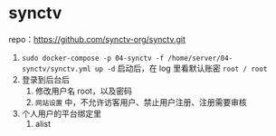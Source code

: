# synctv

repo：https://github.com/synctv-org/synctv.git

1. `sudo docker-compose -p 04-synctv -f /home/server/04-synctv/synctv.yml up -d` 启动后，在 log 里看默认账密 `root / root`
2. 登录到后台后
   1. 修改用户名 root，以及密码
   2. `网站设置` 中，不允许访客用户、禁止用户注册、注册需要审核
3. 个人用户的平台绑定里
   1. alist